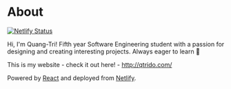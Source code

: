 # About

[![Netlify Status](https://api.netlify.com/api/v1/badges/9edca4a8-383a-4c33-8b91-7b2b2044f431/deploy-status)](https://app.netlify.com/sites/elastic-aryabhata-1038a0/deploys)

Hi, I'm Quang-Tri! Fifth year Software Engineering student with a passion for designing and creating interesting projects. Always eager to learn 💭

This is my website - check it out here! - http://qtrido.com/

Powered by [React](https://reactjs.org/) and deployed from [Netlify](https://www.netlify.com/).

